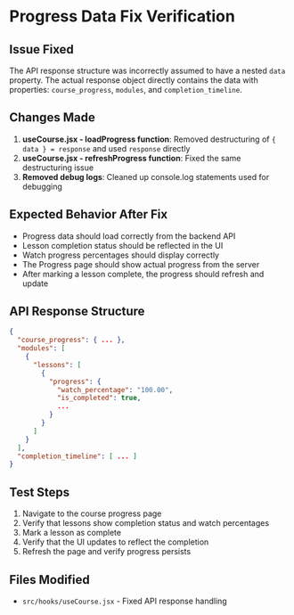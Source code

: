 # Progress Data Fix Verification

## Issue Fixed
The API response structure was incorrectly assumed to have a nested `data` property. The actual response object directly contains the data with properties: `course_progress`, `modules`, and `completion_timeline`.

## Changes Made
1. **useCourse.jsx - loadProgress function**: Removed destructuring of `{ data } = response` and used `response` directly
2. **useCourse.jsx - refreshProgress function**: Fixed the same destructuring issue
3. **Removed debug logs**: Cleaned up console.log statements used for debugging

## Expected Behavior After Fix
- Progress data should load correctly from the backend API
- Lesson completion status should be reflected in the UI
- Watch progress percentages should display correctly
- The Progress page should show actual progress from the server
- After marking a lesson complete, the progress should refresh and update

## API Response Structure
```json
{
  "course_progress": { ... },
  "modules": [
    {
      "lessons": [
        {
          "progress": {
            "watch_percentage": "100.00",
            "is_completed": true,
            ...
          }
        }
      ]
    }
  ],
  "completion_timeline": [ ... ]
}
```

## Test Steps
1. Navigate to the course progress page
2. Verify that lessons show completion status and watch percentages
3. Mark a lesson as complete
4. Verify that the UI updates to reflect the completion
5. Refresh the page and verify progress persists

## Files Modified
- `src/hooks/useCourse.jsx` - Fixed API response handling
